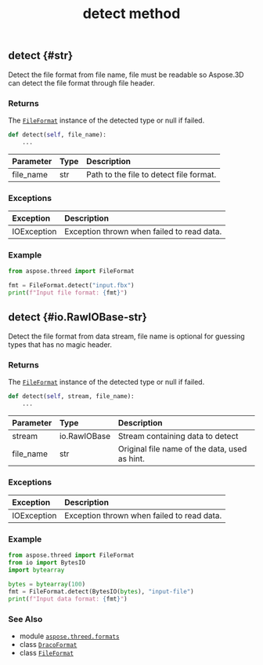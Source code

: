﻿---
title: detect method
second_title: Aspose.3D for Python via .NET API References
description: 
type: docs
weight: 50
url: /aspose.threed.formats/dracoformat/detect/
is_root: false
---

## detect {#str}

Detect the file format from file name, file must be readable so Aspose.3D can detect the file format through file header.


### Returns 


The [`FileFormat`](/3d/python-net/aspose.threed/fileformat) instance of the detected type or null if failed.


```python
def detect(self, file_name):
    ...
```


| Parameter | Type | Description |
| :- | :- | :- |
| file_name | str | Path to the file to detect file format. |
### Exceptions
| Exception | Description |
| :- | :- |
| IOException | Exception thrown when failed to read data. |



### Example 


```python
from aspose.threed import FileFormat

fmt = FileFormat.detect("input.fbx")
print(f"Input file format: {fmt}")

```


## detect {#io.RawIOBase-str}

Detect the file format from data stream, file name is optional for guessing types that has no magic header.


### Returns 


The [`FileFormat`](/3d/python-net/aspose.threed/fileformat) instance of the detected type or null if failed.


```python
def detect(self, stream, file_name):
    ...
```


| Parameter | Type | Description |
| :- | :- | :- |
| stream | io.RawIOBase | Stream containing data to detect |
| file_name | str | Original file name of the data, used as hint. |
### Exceptions
| Exception | Description |
| :- | :- |
| IOException | Exception thrown when failed to read data. |



### Example 


```python
from aspose.threed import FileFormat
from io import BytesIO
import bytearray

bytes = bytearray(100)
fmt = FileFormat.detect(BytesIO(bytes), "input-file")
print(f"Input data format: {fmt}")

```



### See Also
* module [`aspose.threed.formats`](../../)
* class [`DracoFormat`](/3d/python-net/aspose.threed.formats/dracoformat)
* class [`FileFormat`](/3d/python-net/aspose.threed/fileformat)
